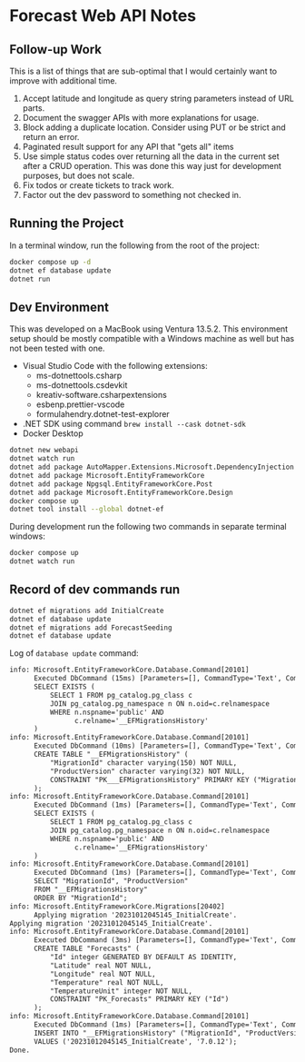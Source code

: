 # Forecast Web API Notes

## Follow-up Work

This is a list of things that are sub-optimal that I would certainly want to improve with additional time.

1. Accept latitude and longitude as query string parameters instead of URL parts.
2. Document the swagger APIs with more explanations for usage.
3. Block adding a duplicate location. Consider using PUT or be strict and return an error.
4. Paginated result support for any API that "gets all" items
5. Use simple status codes over returning all the data in the current set after a CRUD operation. This was done this way just for development purposes, but does not scale.
6. Fix todos or create tickets to track work.
7. Factor out the dev password to something not checked in.

## Running the Project

In a terminal window, run the following from the root of the project:

```sh
docker compose up -d
dotnet ef database update
dotnet run
```

## Dev Environment

This was developed on a MacBook using Ventura 13.5.2. This environment setup should be mostly compatible with a Windows machine as well but has not been tested with one.

- Visual Studio Code with the following extensions:
  - ms-dotnettools.csharp
  - ms-dotnettools.csdevkit
  - kreativ-software.csharpextensions
  - esbenp.prettier-vscode
  - formulahendry.dotnet-test-explorer
- .NET SDK using command `brew install --cask dotnet-sdk`
- Docker Desktop

```sh
dotnet new webapi
dotnet watch run
dotnet add package AutoMapper.Extensions.Microsoft.DependencyInjection
dotnet add package Microsoft.EntityFrameworkCore
dotnet add package Npgsql.EntityFrameworkCore.Post
dotnet add package Microsoft.EntityFrameworkCore.Design
docker compose up
dotnet tool install --global dotnet-ef
```

During development run the following two commands in separate terminal windows:

```sh
docker compose up
dotnet watch run
```

## Record of dev commands run

```sh
dotnet ef migrations add InitialCreate
dotnet ef database update
dotnet ef migrations add ForecastSeeding
dotnet ef database update
```

Log of `database update` command:

```txt
info: Microsoft.EntityFrameworkCore.Database.Command[20101]
      Executed DbCommand (15ms) [Parameters=[], CommandType='Text', CommandTimeout='30']
      SELECT EXISTS (
          SELECT 1 FROM pg_catalog.pg_class c
          JOIN pg_catalog.pg_namespace n ON n.oid=c.relnamespace
          WHERE n.nspname='public' AND
                c.relname='__EFMigrationsHistory'
      )
info: Microsoft.EntityFrameworkCore.Database.Command[20101]
      Executed DbCommand (10ms) [Parameters=[], CommandType='Text', CommandTimeout='30']
      CREATE TABLE "__EFMigrationsHistory" (
          "MigrationId" character varying(150) NOT NULL,
          "ProductVersion" character varying(32) NOT NULL,
          CONSTRAINT "PK___EFMigrationsHistory" PRIMARY KEY ("MigrationId")
      );
info: Microsoft.EntityFrameworkCore.Database.Command[20101]
      Executed DbCommand (1ms) [Parameters=[], CommandType='Text', CommandTimeout='30']
      SELECT EXISTS (
          SELECT 1 FROM pg_catalog.pg_class c
          JOIN pg_catalog.pg_namespace n ON n.oid=c.relnamespace
          WHERE n.nspname='public' AND
                c.relname='__EFMigrationsHistory'
      )
info: Microsoft.EntityFrameworkCore.Database.Command[20101]
      Executed DbCommand (1ms) [Parameters=[], CommandType='Text', CommandTimeout='30']
      SELECT "MigrationId", "ProductVersion"
      FROM "__EFMigrationsHistory"
      ORDER BY "MigrationId";
info: Microsoft.EntityFrameworkCore.Migrations[20402]
      Applying migration '20231012045145_InitialCreate'.
Applying migration '20231012045145_InitialCreate'.
info: Microsoft.EntityFrameworkCore.Database.Command[20101]
      Executed DbCommand (3ms) [Parameters=[], CommandType='Text', CommandTimeout='30']
      CREATE TABLE "Forecasts" (
          "Id" integer GENERATED BY DEFAULT AS IDENTITY,
          "Latitude" real NOT NULL,
          "Longitude" real NOT NULL,
          "Temperature" real NOT NULL,
          "TemperatureUnit" integer NOT NULL,
          CONSTRAINT "PK_Forecasts" PRIMARY KEY ("Id")
      );
info: Microsoft.EntityFrameworkCore.Database.Command[20101]
      Executed DbCommand (1ms) [Parameters=[], CommandType='Text', CommandTimeout='30']
      INSERT INTO "__EFMigrationsHistory" ("MigrationId", "ProductVersion")
      VALUES ('20231012045145_InitialCreate', '7.0.12');
Done.
```
